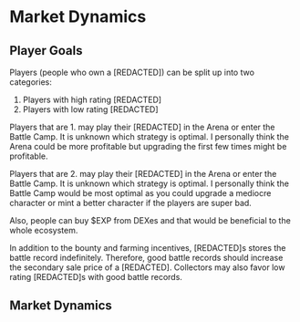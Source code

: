 # Market Dynamics

## Player Goals

Players (people who own a \[REDACTED]) can be split up into two categories:

1. Players with high rating \[REDACTED]&#x20;
2. Players with low rating \[REDACTED] &#x20;

Players that are 1. may play their \[REDACTED] in the Arena or enter the Battle Camp. It is unknown which strategy is optimal. I personally think the Arena could be more profitable but upgrading the first few times might be profitable.&#x20;

Players that are 2. may play their \[REDACTED] in the Arena or enter the Battle Camp. It is unknown which strategy is optimal. I personally think the Battle Camp would be most optimal as you could upgrade a mediocre character or mint a better character if the players are super bad.

Also, people can buy $EXP from DEXes and that would be beneficial to the whole ecosystem.

In addition to the bounty and farming incentives, \[REDACTED]s stores the battle record indefinitely. Therefore, good battle records should increase the secondary sale price of a \[REDACTED]. Collectors may also favor low rating \[REDACTED]s with good battle records.

## Market Dynamics

